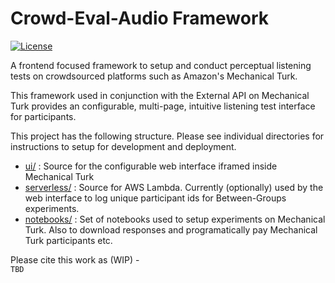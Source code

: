# Crowd-Eval-Audio Framework

[![License](https://img.shields.io/badge/License-MIT-green.svg)](LICENSE)

A frontend focused framework to setup and conduct perceptual listening tests on crowdsourced platforms such as Amazon's Mechanical Turk.  

This framework used in conjunction with the External API on Mechanical Turk provides an configurable, multi-page, intuitive listening test interface for participants. 

This project has the following structure. Please see individual directories for instructions to setup for development and deployment.

* [ui/](./ui) : Source for the configurable web interface iframed inside Mechanical Turk
* [serverless/](./serverless) : Source for AWS Lambda. Currently (optionally) used by the web interface to log unique participant ids for Between-Groups experiments.
* [notebooks/](./notebooks) : Set of notebooks used to setup experiments on Mechanical Turk. Also to download responses and programatically pay Mechanical Turk participants etc. 

Please cite this work as (WIP) -   
```TBD```
